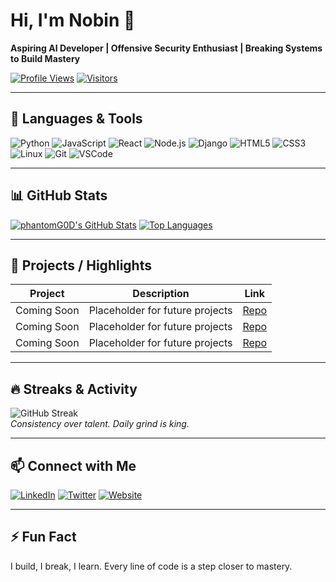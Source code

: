 # Hi, I'm Nobin 👋
**Aspiring AI Developer | Offensive Security Enthusiast | Breaking Systems to Build Mastery**

[![Profile Views](https://komarev.com/ghpvc/?username=phantomG0D&color=blueviolet)](https://github.com/phantomG0D)
[![Visitors](https://visitor-badge.glitch.me/badge?page_id=phantomG0D.phantomG0D)](https://github.com/phantomG0D)

---

## 🧰 Languages & Tools
![Python](https://img.shields.io/badge/Python-3776AB?style=for-the-badge&logo=python&logoColor=white)
![JavaScript](https://img.shields.io/badge/JavaScript-F7DF1E?style=for-the-badge&logo=javascript&logoColor=black)
![React](https://img.shields.io/badge/React-61DAFB?style=for-the-badge&logo=react&logoColor=black)
![Node.js](https://img.shields.io/badge/Node.js-339933?style=for-the-badge&logo=node.js&logoColor=white)
![Django](https://img.shields.io/badge/Django-092E20?style=for-the-badge&logo=django&logoColor=white)
![HTML5](https://img.shields.io/badge/HTML5-E34F26?style=for-the-badge&logo=html5&logoColor=white)
![CSS3](https://img.shields.io/badge/CSS3-1572B6?style=for-the-badge&logo=css3&logoColor=white)
![Linux](https://img.shields.io/badge/Linux-FCC624?style=for-the-badge&logo=linux&logoColor=black)
![Git](https://img.shields.io/badge/Git-F05032?style=for-the-badge&logo=git&logoColor=white)
![VSCode](https://img.shields.io/badge/VSCode-007ACC?style=for-the-badge&logo=visual-studio-code&logoColor=white)

---

## 📊 GitHub Stats
[![phantomG0D's GitHub Stats](https://github-readme-stats.vercel.app/api?username=phantomG0D&show_icons=true&theme=radical&count_private=true)](https://github.com/phantomG0D)
[![Top Languages](https://github-readme-stats.vercel.app/api/top-langs/?username=phantomG0D&layout=compact&theme=radical)](https://github.com/phantomG0D)

---

## 🚀 Projects / Highlights
| Project | Description | Link |
|--------|-------------|------|
| Coming Soon | Placeholder for future projects | [Repo](#) |
| Coming Soon | Placeholder for future projects | [Repo](#) |
| Coming Soon | Placeholder for future projects | [Repo](#) |

---

## 🔥 Streaks & Activity
![GitHub Streak](https://streak-stats.demolab.com/?user=phantomG0D&theme=radical)  
_Consistency over talent. Daily grind is king._

---

## 📫 Connect with Me
[![LinkedIn](https://img.shields.io/badge/LinkedIn-0077B5?style=for-the-badge&logo=linkedin&logoColor=white)](https://www.linkedin.com/in/nobin-sutradhar)
[![Twitter](https://img.shields.io/badge/Twitter-1DA1F2?style=for-the-badge&logo=twitter&logoColor=white)](#)
[![Website](https://img.shields.io/badge/Portfolio-000000?style=for-the-badge&logo=about.me&logoColor=white)](#)

---

## ⚡ Fun Fact
I build, I break, I learn. Every line of code is a step closer to mastery.
